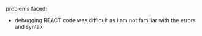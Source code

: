 problems faced:
- debugging REACT code was difficult as I am not familiar with the errors and syntax